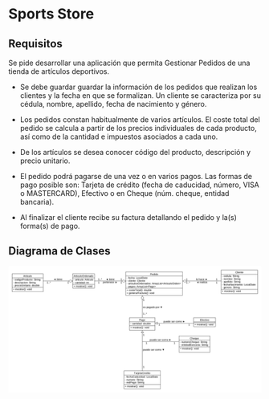 # Sports Store

## Requisitos

Se pide desarrollar una aplicación que permita Gestionar Pedidos de una tienda de artículos deportivos.

-   Se debe guardar guardar la información de los pedidos que realizan los clientes y la fecha en que se formalizan. Un cliente se caracteriza por su cédula, nombre, apellido, fecha de nacimiento y género.

-   Los pedidos constan habitualmente de varios artículos. El coste total del pedido se calcula a partir de los precios individuales de cada producto, así como de la cantidad e impuestos asociados a cada uno.

-   De los artículos se desea conocer código del producto, descripción y precio unitario.

-   El pedido podrá pagarse de una vez o en varios pagos. Las formas de pago posible son: Tarjeta de crédito (fecha de caducidad, número, VISA o MASTERCARD), Efectivo o en Cheque (núm. cheque, entidad bancaria).

-   Al finalizar el cliente recibe su factura detallando el pedido y la(s) forma(s) de pago.

## Diagrama de Clases

![Diagram Class](/diagram-class.png)
